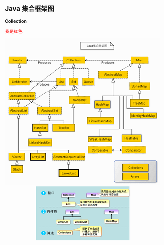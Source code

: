 ##  Java 集合框架图

**Collection**

<font color=red>我是红色</font>


<div align="center">
<img src="https://github.com/malele4th/Java_runoob/blob/master/collection/picture/collection.png" />  
</div>

<div align="center">
<img src="https://github.com/malele4th/Java_runoob/blob/master/collection/picture/collection_structure.png" width=60% height=60% />  
</div>
